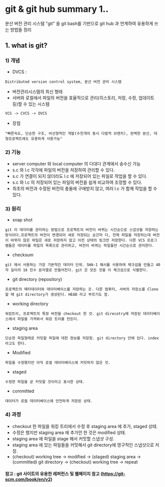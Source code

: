 # git & git hub summary 1..
분산 버전 관리 시스템 "git" 을 git bash를 기반으로 git hub 과 연계하여  유용하게 쓰는 방법들 정리

## 1. what is git?

### 1) 개념   
- DVCS : 
```
Distributed version control system, 분산 버전 관리 시스템
```
- 버전관리시스템의 최신 형태
- 서버와 로컬에서 파일의 버전을 효율적으로 관리(히스토리, 저장, 수정, 업데이트 등)할 수 있는 시스템
```
VCS -> CVCS -> DVCS
```
- 장점 
```
"빠른속도, 단순한 구조, 비선형적인 개발(수천개의 동시 다발적 브랜치), 완벽한 분산, 대형프로젝트에도 유용하게 사용가능"
```
### 2) 기능
- server computer 와 local computer 의 다대다 관계에서 송수신 가능
- s.c 와 l.c 각각에 파일의 버전을 저장하여 관리할 수 있다.
- s.c 가 연결이 되지 않더라도 l.c 에 저장되어 있는 파일로 작업을 할 수 있다.
- s.c 와 l.c 의 저장되어 있는 파일의 버전을 쉽게 비교하여 조정할 수 있다.
- 최초의 버전과 수정된 버전의 충돌에 구애받지 않고, 여러 l.c 가 함께 작업을 할 수 있다.

### 3) 원리
- snap shot
```
git 이 데이터를 관리하는 방법으로 프로젝트의 버전이 바뀌는 시간순으로 스냅샷을 저장하는 방식이다.프로젝트의 버전이 변경되어 새로 저장되는 순간마 다, 전체 파일을 저장하는데 버전이 바뀌지 않은 파일은 새로 저장하지 않고 이전 상태의 링크만 저장한다. 다른 VCS 프로그램들은 데이터를 파일의 목록으로 관리하고, 버전이 바뀌는 파일들만 시간순으로 관리한다. 
```
- checksum
```
git 에서 사용하는 가장 기본적인 데이터 단위. SHA-1 해시를 사용하여 체크섬을 만들고 40자 길이의 16 진수 문자열로 만들어진다. git 은 모든 것을 이 체크섬으로 식별한다.
```
- git directory (repository)
```
프로젝트의 메타데이터와 데이터베이스를 저장하는 곳. 다른 컴퓨터, 서버의 저장소를 Clone 할 때 git directory가 생성된다. HEAD 라고 부르기도 함.
```
- working directory
```
워킹트리, 프로젝트의 특정 버전을 checkout 한 것. git direcotry에 저장된 데이터베이스에서 파일을 가져와서 워킹 트리를 만든다. 
```
- staging area
```
단순한 파일형태로 커밋할 파일에 대한 정보를 저장함. git directory 안에 있다. index 라고도 한다.
```
- Modified
```
파일을 수정했지만 아직 로컬 데이터베이스에 커밋하지 않은 것.
```
- staged
```
수정한 파일을 곧 커밋할 것이라고 표시한 상태.
```
- committed
```
데이터가 로컬 데이터베이스에 안전하게 저장된 상태.
```
### 4) 과정
- checkout 한 파일을 워킹 트리에서 수정 후 staging area 에 추가, staged 상태.
- 수정은 했지만 staging area 에 추가안 한 것은 modified 상태.
- staging area 에 파일을 stage 해서 커밋할 스냅샷 구성.
- staging area 에 있는 파일들을 커밋해서 git directory에 영구적인 스냅샷으로 저장.
- (checkout) working tree -> modified -> (staged) staging area -> (committed) git directory -> (checkout) working tree -> repeat

#### 참고 : git 사이트의 유용한 레퍼런스 및 웹페이지 참고 (https://git-scm.com/book/en/v2) 
